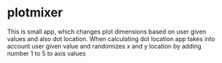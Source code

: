 # plotmixer
This is small app, which changes plot dimensions based on user given values and also dot location. When calculating dot location app takes into account user given value and randomizes x and y location by adding number 1 to 5 to axis values
